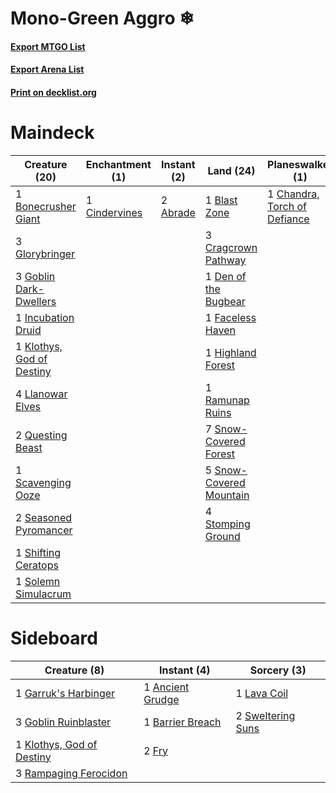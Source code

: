 # Mono-Green Aggro ❄

#### [Export MTGO List](../collection/Mono-Green%20Aggro%20❄/Mono-Green%20Aggro%20❄.txt)
#### [Export Arena List](../collection/Mono-Green%20Aggro%20❄/Mono-Green%20Aggro%20❄_arena.txt)
#### [Print on decklist.org](http://decklist.org/?deckmain=2%09Abrade%0A1%09Abundant%20Harvest%0A1%09Blast%20Zone%0A1%09Bonecrusher%20Giant%0A1%09Chandra,%20Torch%20of%20Defiance%0A1%09Cindervines%0A3%09Cragcrown%20Pathway%0A1%09Den%20of%20the%20Bugbear%0A1%09Devil's%20Play%0A1%09Faceless%20Haven%0A3%09Glorybringer%0A3%09Goblin%20Dark-Dwellers%0A1%09Highland%20Forest%0A1%09Incubation%20Druid%0A4%09Into%20the%20North%0A1%09Klothys,%20God%20of%20Destiny%0A4%09Llanowar%20Elves%0A1%09Pillar%20of%20Flame%0A2%09Questing%20Beast%0A1%09Ramunap%20Ruins%0A1%09Scavenging%20Ooze%0A2%09Seasoned%20Pyromancer%0A1%09Shifting%20Ceratops%0A7%09Snow-Covered%20Forest%0A5%09Snow-Covered%20Mountain%0A1%09Solemn%20Simulacrum%0A4%09Stomping%20Ground%0A4%09Stone%20Rain%0A1%09Sweltering%20Suns&deckside=1%09Ancient%20Grudge%0A1%09Barrier%20Breach%0A2%09Fry%0A1%09Garruk's%20Harbinger%0A3%09Goblin%20Ruinblaster%0A1%09Klothys,%20God%20of%20Destiny%0A1%09Lava%20Coil%0A3%09Rampaging%20Ferocidon%0A2%09Sweltering%20Suns)
# Maindeck

|                                           Creature (20)                                            |                                    Enchantment (1)                                     |                                    Instant (2)                                    |                                            Land (24)                                             |                                           Planeswalker (1)                                            |                                        Sorcery (12)                                         |
|----------------------------------------------------------------------------------------------------|----------------------------------------------------------------------------------------|-----------------------------------------------------------------------------------|--------------------------------------------------------------------------------------------------|-------------------------------------------------------------------------------------------------------|---------------------------------------------------------------------------------------------|
|1 [Bonecrusher Giant](http://gatherer.wizards.com/Pages/Card/Details.aspx?multiverseid=473077)      |1 [Cindervines](http://gatherer.wizards.com/Pages/Card/Details.aspx?multiverseid=457305)|2 [Abrade](http://gatherer.wizards.com/Pages/Card/Details.aspx?multiverseid=430772)|1 [Blast Zone](http://gatherer.wizards.com/Pages/Card/Details.aspx?multiverseid=461171)           |1 [Chandra, Torch of Defiance](http://gatherer.wizards.com/Pages/Card/Details.aspx?multiverseid=417683)|1 [Abundant Harvest](http://gatherer.wizards.com/Pages/Card/Details.aspx?multiverseid=522223)|
|3 [Glorybringer](http://gatherer.wizards.com/Pages/Card/Details.aspx?multiverseid=426836)           |                                                                                        |                                                                                   |3 [Cragcrown Pathway](http://gatherer.wizards.com/Pages/Card/Details.aspx?multiverseid=491915)    |                                                                                                       |1 [Devil's Play](http://gatherer.wizards.com/Pages/Card/Details.aspx?multiverseid=470684)    |
|3 [Goblin Dark-Dwellers](http://gatherer.wizards.com/Pages/Card/Details.aspx?multiverseid=407620)   |                                                                                        |                                                                                   |1 [Den of the Bugbear](http://gatherer.wizards.com/Pages/Card/Details.aspx?multiverseid=527541)   |                                                                                                       |4 [Into the North](http://gatherer.wizards.com/Pages/Card/Details.aspx?multiverseid=121199)  |
|1 [Incubation Druid](http://gatherer.wizards.com/Pages/Card/Details.aspx?multiverseid=457275)       |                                                                                        |                                                                                   |1 [Faceless Haven](http://gatherer.wizards.com/Pages/Card/Details.aspx?multiverseid=503874)       |                                                                                                       |1 [Pillar of Flame](http://gatherer.wizards.com/Pages/Card/Details.aspx?multiverseid=240013) |
|1 [Klothys, God of Destiny](http://gatherer.wizards.com/Pages/Card/Details.aspx?multiverseid=476471)|                                                                                        |                                                                                   |1 [Highland Forest](http://gatherer.wizards.com/Pages/Card/Details.aspx?multiverseid=503881)      |                                                                                                       |4 [Stone Rain](http://gatherer.wizards.com/Pages/Card/Details.aspx?multiverseid=822)         |
|4 [Llanowar Elves](http://gatherer.wizards.com/Pages/Card/Details.aspx?multiverseid=129626)         |                                                                                        |                                                                                   |1 [Ramunap Ruins](http://gatherer.wizards.com/Pages/Card/Details.aspx?multiverseid=430870)        |                                                                                                       |1 [Sweltering Suns](http://gatherer.wizards.com/Pages/Card/Details.aspx?multiverseid=426851) |
|2 [Questing Beast](http://gatherer.wizards.com/Pages/Card/Details.aspx?multiverseid=473133)         |                                                                                        |                                                                                   |7 [Snow-Covered Forest](http://gatherer.wizards.com/Pages/Card/Details.aspx?multiverseid=121192)  |                                                                                                       |                                                                                             |
|1 [Scavenging Ooze](http://gatherer.wizards.com/Pages/Card/Details.aspx?multiverseid=420783)        |                                                                                        |                                                                                   |5 [Snow-Covered Mountain](http://gatherer.wizards.com/Pages/Card/Details.aspx?multiverseid=121233)|                                                                                                       |                                                                                             |
|2 [Seasoned Pyromancer](http://gatherer.wizards.com/Pages/Card/Details.aspx?multiverseid=464094)    |                                                                                        |                                                                                   |4 [Stomping Ground](http://gatherer.wizards.com/Pages/Card/Details.aspx?multiverseid=405110)      |                                                                                                       |                                                                                             |
|1 [Shifting Ceratops](http://gatherer.wizards.com/Pages/Card/Details.aspx?multiverseid=466948)      |                                                                                        |                                                                                   |                                                                                                  |                                                                                                       |                                                                                             |
|1 [Solemn Simulacrum](http://gatherer.wizards.com/Pages/Card/Details.aspx?multiverseid=389682)      |                                                                                        |                                                                                   |                                                                                                  |                                                                                                       |                                                                                             |


# Sideboard

|                                            Creature (8)                                            |                                        Instant (4)                                        |                                        Sorcery (3)                                         |
|----------------------------------------------------------------------------------------------------|-------------------------------------------------------------------------------------------|--------------------------------------------------------------------------------------------|
|1 [Garruk's Harbinger](http://gatherer.wizards.com/Pages/Card/Details.aspx?multiverseid=485508)     |1 [Ancient Grudge](http://gatherer.wizards.com/Pages/Card/Details.aspx?multiverseid=235600)|1 [Lava Coil](http://gatherer.wizards.com/Pages/Card/Details.aspx?multiverseid=452858)      |
|3 [Goblin Ruinblaster](http://gatherer.wizards.com/Pages/Card/Details.aspx?multiverseid=180411)     |1 [Barrier Breach](http://gatherer.wizards.com/Pages/Card/Details.aspx?multiverseid=479665)|2 [Sweltering Suns](http://gatherer.wizards.com/Pages/Card/Details.aspx?multiverseid=426851)|
|1 [Klothys, God of Destiny](http://gatherer.wizards.com/Pages/Card/Details.aspx?multiverseid=476471)|2 [Fry](http://gatherer.wizards.com/Pages/Card/Details.aspx?multiverseid=466894)           |                                                                                            |
|3 [Rampaging Ferocidon](http://gatherer.wizards.com/Pages/Card/Details.aspx?multiverseid=435308)    |                                                                                           |                                                                                            |

